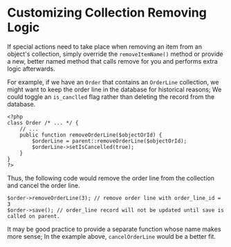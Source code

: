 Customizing Collection Removing Logic
=====================================

If special actions need to take place when removing an item from an object's collection, simply override the `removeItemName()` method or provide a new, better named method that calls remove for you and performs extra logic afterwards.

For example, if we have an `Order` that contains an `OrderLine` collection, we might want to keep the order line in the database for historical reasons; We could toggle an `is_canclled` flag rather than deleting the record from the database.

	<?php
	class Order /* ... */ {
		// ...
		public function removeOrderLine($objectOrId) {
			$orderLine = parent::removeOrderLine($objectOrId);
			$orderLine->setIsCancelled(true);
		}
	}
	?>

Thus, the following code would remove the order line from the collection and cancel the order line.

	$order->removeOrderLine(3); // remove order line with order_line_id = 3
	$order->save(); // order_line record will not be updated until save is called on parent.

It may be good practice to provide a separate function whose name makes more sense; In the example above, `cancelOrderLine` would be a better fit.
